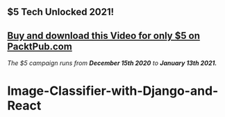 ## $5 Tech Unlocked 2021!
[Buy and download this Video for only $5 on PacktPub.com](https://www.packtpub.com/product/image-classifier-with-django-and-react-video/9781800565784)
-----
*The $5 campaign         runs from __December 15th 2020__ to __January 13th 2021.__*

# Image-Classifier-with-Django-and-React